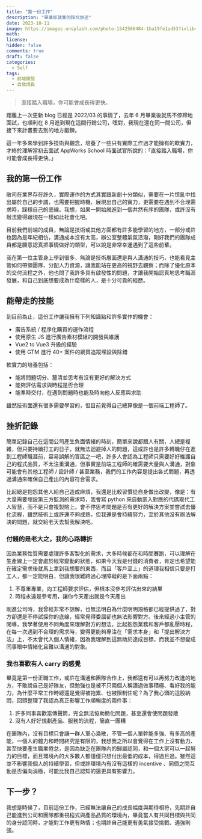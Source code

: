 ```yaml
---
title: "第一份工作"
description: "畢業即就業的踩坑旅途"
date: 2023-10-11
image: https://images.unsplash.com/photo-1542586484-1ba19fe1ad53?ixlib=rb-4.0.3&ixid=M3wxMjA3fDB8MHxwaG90by1wYWdlfHx8fGVufDB8fHx8fA%3D%3D&auto=format&fit=crop&w=1740&q=80
math:
license:
hidden: false
comments: true
draft: false
categories:
  - Self
tags:
  - 前端開發
  - 自我成長
---
```


> 直接踏入職場，你可能會成長得更快。

距離上一次更新 blog 已經是 2022/03 的事情了，去年 6 月畢業後就馬不停蹄地面試，也順利在 8 月進到現在這間行銷公司，嘿對，我現在還在同一間公司，但接下來計畫要去別的地方鍛鍊。

這一年多來學到許多技術與觀念，培養了一些只有實際工作過才能擁有的軟實力，才終於理解當初去面試 AppWorks School 時面試官所說的：「直接踏入職場，你可能會成長得更快。」

## 我的第一份工作

敝司在業界存在許久，實際運作的方式其實跟新創十分類似，需要在一片慌亂中找出屬於自己的步調，也需要把握時機、展現出自己的實力，更需要在遇到不合理需求時，踩穩自己的底線。我想，如果一開始就進到一個井然有序的團隊，或許沒有辦法變得跟現在一樣如此社會化吧。

目前我們前端的成員，無論是技術或其他方面都有許多能學習的地方，一部分或許也因為是年紀相仿，溝通成本沒有太高，辦公室整體氣氛活潑，剛好我們的團隊成員都是願意認真把事情做好的類型，可以說是非常幸運遇到了這些前輩。

我在第一位主管身上學到很多，無論是技術層面還是與人溝通的技巧，也能看見主管如何帶領團隊、分配人力資源，讓我能站在更高的視野去觀察；而除了優化原本的交付流程之外，他也問了我許多具有啟發性的問題，才讓我開始認真地思考職涯發展，和自己到底想要成為什麼樣的人，是十分可貴的經歷。

## 能帶走的技能

到目前為止，這份工作讓我擁有下列知識點和許多實作的機會：

- 廣告系統 / 程序化購買的運作流程
- 使用原生 JS 進行廣告素材模組的開發與維護
- Vue2 to Vue3 升級的經驗
- 使用 GTM 進行 40+ 案件的網頁追蹤埋設與除錯

軟實力的培養包括：

- 能將問題切分、釐清並思考有沒有更好的解決方式
- 能夠評估需求與時程是否合理
- 能準時交付，在遇到問題時也能及時向他人反應與求助

雖然技術面還有很多需要學習的，但目前覺得自己總算像是一個前端工程師了。

## 挫折記錄

簡單記錄自己在這間公司產生負面情緒的時刻，簡單來說都跟人有關，人總是複雜，但只要持續打工的日子，就無法迴避掉人的問題，這或許也是許多轉職仔在進到工程師職涯前，容易誤解的盲區之一吧，許多人會認為工程師只需要好好維護自己的程式品質，不太注重溝通，但事實是前端工程師的確需要大量與人溝通，對象可能會有其他工程師 / 設計師 / 甚至業務，我們的工作內容是提出各式問題，再透過溝通來確保自己產出的內容符合需求。

比起總是抱怨其他人給自己造成麻煩，我還是比較習慣從自身做出改變，像是：有大量需要埋設第三方監測的需求時，我會寫 python 來自動嵌入對應的代碼取代工人智慧，而不是只會複製貼上。會不停思考問題是否有更好的解決方案並嘗試去優化流程，雖然技術上或許還不夠成熟，但我還是會持續努力，至於其他沒有辦法解決的問題，就交給老天去幫我解決吧。

### 付錢的是老大之，我的心路轉折

因為業務性質需要處理許多客製化的需求，大多時候都在和時間賽跑，可以理解在生產線上一定會處於經常變動的狀態，如果今天我是付錢的消費者，肯定也希望能在確定需求後就馬上拿到我想要的東西，而且「客戶至上」的道理我相信只要是打工人，都一定能明白，但讓我很難跨過心理障礙的是下面兩點：

1. 不尊重專業，向工程師要求評估，但根本沒參考評估出來的結果
2. 時程永遠是參考用，讓你今天產出就是今天產出

剛進公司時，我曾經非常不諒解，也無法明白為什麼明明規格都已經提供過了，對方卻還是不停試探你的底線，經常覺得委屈卻也無法影響對方。後來經過小主管的開導，我學著使用不同角度來理解對方的想法，比起抱怨業務和客戶都亂壓時程，在每一次遇到不合理的需求時，變得更能夠專注在「需求本身」和「提出解決方法」上，不太會代入個人情緒，因為我理解到這無助於達成目標，而我並不想變成同事眼中情緒化且難以溝通的對象。

### 我也喜歡有人 carry 的感覺

畢竟是第一份正職工作，或許在溝通和團隊合作上，我都還有可以再努力改進的地方，不敢說自己是好隊友，但勉強也是被不只兩個人稱讚過做事積極、看好我的能力，為什麼平常工作時總還是覺得被拖累、也被限制住呢？為了我心頭的這股納悶，回頭整理了我認為真正影響工作順暢度的兩件事：

1. 許多同事喜歡當傳聲筒，完全無法協助簡化問題，甚至還會使問題發散
2. 沒有人好好規劃產品、服務的流程，簡直一團糟

在團隊內，沒有目標只會讓一群人軍心渙散，不管一個人單幹能多強、有多高的產能，一個人的體力和時間終究是有限的，我想我之所以會覺得在工作上沒有動力、甚至快要產生職業倦怠，是因為缺乏在團隊內的歸屬認同，和一個大家可以一起努力的目標，而且環境內的大多數人都僅僅只想付出最低的成本，得過且過。雖然這並不影響我個人的持續學習，但或許環境內有沒有這樣的 incentive 、同儕之間互動是否偏向消極，可能比我自己認知的還更具有影響力。

## 下一步？

我想是時候了，目前這份工作，已經無法讓自己的成長幅度與期待相符，先期許自己能進到公司和團隊都重視程式與產品品質的環境內，畢竟當人有共同目標與共同的身分認同時，才能對工作更有熱情；也期許自己能更有勇氣接受挑戰、遇強則強。
